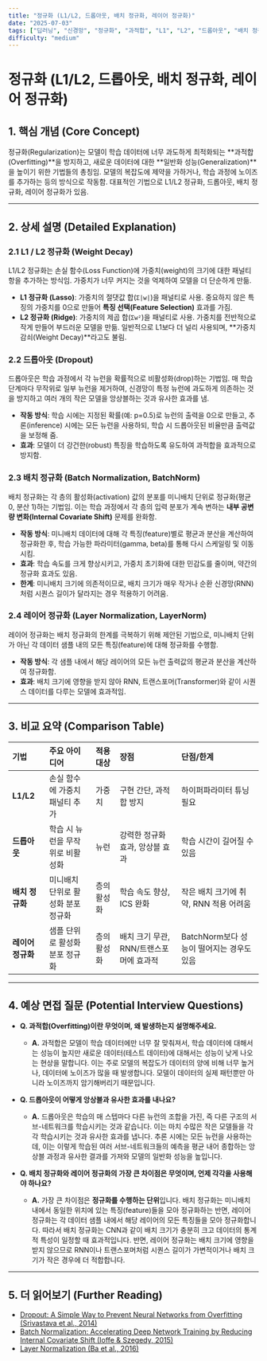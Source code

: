 ```yaml
---
title: "정규화 (L1/L2, 드롭아웃, 배치 정규화, 레이어 정규화)"
date: "2025-07-03"
tags: ["딥러닝", "신경망", "정규화", "과적합", "L1", "L2", "드롭아웃", "배치 정규화", "레이어 정규화"]
difficulty: "medium"
---
```


# 정규화 (L1/L2, 드롭아웃, 배치 정규화, 레이어 정규화)

## 1. 핵심 개념 (Core Concept)

정규화(Regularization)는 모델이 학습 데이터에 너무 과도하게 최적화되는 **과적합(Overfitting)**을 방지하고, 새로운 데이터에 대한 **일반화 성능(Generalization)**을 높이기 위한 기법들의 총칭임. 모델의 복잡도에 제약을 가하거나, 학습 과정에 노이즈를 추가하는 등의 방식으로 작동함. 대표적인 기법으로 L1/L2 정규화, 드롭아웃, 배치 정규화, 레이어 정규화가 있음.

---

## 2. 상세 설명 (Detailed Explanation)

### 2.1 L1 / L2 정규화 (Weight Decay)

L1/L2 정규화는 손실 함수(Loss Function)에 가중치(weight)의 크기에 대한 패널티 항을 추가하는 방식임. 가중치가 너무 커지는 것을 억제하여 모델을 더 단순하게 만듦.

*   **L1 정규화 (Lasso)**: 가중치의 절댓값 합(`Σ|w|`)을 패널티로 사용. 중요하지 않은 특징의 가중치를 0으로 만들어 **특징 선택(Feature Selection)** 효과를 가짐.
*   **L2 정규화 (Ridge)**: 가중치의 제곱 합(`Σw²`)을 패널티로 사용. 가중치를 전반적으로 작게 만들어 부드러운 모델을 만듦. 일반적으로 L1보다 더 널리 사용되며, **가중치 감쇠(Weight Decay)**라고도 불림.

### 2.2 드롭아웃 (Dropout)

드롭아웃은 학습 과정에서 각 뉴런을 확률적으로 비활성화(drop)하는 기법임. 매 학습 단계마다 무작위로 일부 뉴런을 제거하여, 신경망이 특정 뉴런에 과도하게 의존하는 것을 방지하고 여러 개의 작은 모델을 앙상블하는 것과 유사한 효과를 냄.

*   **작동 방식**: 학습 시에는 지정된 확률(예: p=0.5)로 뉴런의 출력을 0으로 만들고, 추론(inference) 시에는 모든 뉴런을 사용하되, 학습 시 드롭아웃된 비율만큼 출력값을 보정해 줌.
*   **효과**: 모델이 더 강건한(robust) 특징을 학습하도록 유도하여 과적합을 효과적으로 방지함.

### 2.3 배치 정규화 (Batch Normalization, BatchNorm)

배치 정규화는 각 층의 활성화(activation) 값의 분포를 미니배치 단위로 정규화(평균 0, 분산 1)하는 기법임. 이는 학습 과정에서 각 층의 입력 분포가 계속 변하는 **내부 공변량 변화(Internal Covariate Shift)** 문제를 완화함.

*   **작동 방식**: 미니배치 데이터에 대해 각 특징(feature)별로 평균과 분산을 계산하여 정규화한 후, 학습 가능한 파라미터(gamma, beta)를 통해 다시 스케일링 및 이동시킴.
*   **효과**: 학습 속도를 크게 향상시키고, 가중치 초기화에 대한 민감도를 줄이며, 약간의 정규화 효과도 있음.
*   **한계**: 미니배치 크기에 의존적이므로, 배치 크기가 매우 작거나 순환 신경망(RNN)처럼 시퀀스 길이가 달라지는 경우 적용하기 어려움.

### 2.4 레이어 정규화 (Layer Normalization, LayerNorm)

레이어 정규화는 배치 정규화의 한계를 극복하기 위해 제안된 기법으로, 미니배치 단위가 아닌 각 데이터 샘플 내의 모든 특징(feature)에 대해 정규화를 수행함.

*   **작동 방식**: 각 샘플 내에서 해당 레이어의 모든 뉴런 출력값의 평균과 분산을 계산하여 정규화함.
*   **효과**: 배치 크기에 영향을 받지 않아 RNN, 트랜스포머(Transformer)와 같이 시퀀스 데이터를 다루는 모델에 효과적임.

---

## 3. 비교 요약 (Comparison Table)

| 기법 | 주요 아이디어 | 적용 대상 | 장점 | 단점/한계 |
| :--- | :--- | :--- | :--- | :--- |
| **L1/L2** | 손실 함수에 가중치 패널티 추가 | 가중치 | 구현 간단, 과적합 방지 | 하이퍼파라미터 튜닝 필요 |
| **드롭아웃** | 학습 시 뉴런을 무작위로 비활성화 | 뉴런 | 강력한 정규화 효과, 앙상블 효과 | 학습 시간이 길어질 수 있음 |
| **배치 정규화** | 미니배치 단위로 활성화 분포 정규화 | 층의 활성화 | 학습 속도 향상, ICS 완화 | 작은 배치 크기에 취약, RNN 적용 어려움 |
| **레이어 정규화**| 샘플 단위로 활성화 분포 정규화 | 층의 활성화 | 배치 크기 무관, RNN/트랜스포머에 효과적 | BatchNorm보다 성능이 떨어지는 경우도 있음 |

---

## 4. 예상 면접 질문 (Potential Interview Questions)

*   **Q. 과적합(Overfitting)이란 무엇이며, 왜 발생하는지 설명해주세요.**
    *   **A.** 과적합은 모델이 학습 데이터에만 너무 잘 맞춰져서, 학습 데이터에 대해서는 성능이 높지만 새로운 데이터(테스트 데이터)에 대해서는 성능이 낮게 나오는 현상을 말합니다. 이는 주로 모델의 복잡도가 데이터의 양에 비해 너무 높거나, 데이터에 노이즈가 많을 때 발생합니다. 모델이 데이터의 실제 패턴뿐만 아니라 노이즈까지 암기해버리기 때문입니다.

*   **Q. 드롭아웃이 어떻게 앙상블과 유사한 효과를 내나요?**
    *   **A.** 드롭아웃은 학습의 매 스텝마다 다른 뉴런의 조합을 가진, 즉 다른 구조의 서브-네트워크를 학습시키는 것과 같습니다. 이는 마치 수많은 작은 모델들을 각각 학습시키는 것과 유사한 효과를 냅니다. 추론 시에는 모든 뉴런을 사용하는데, 이는 이렇게 학습된 여러 서브-네트워크들의 예측을 평균 내어 종합하는 앙상블 과정과 유사한 결과를 가져와 모델의 일반화 성능을 높입니다.

*   **Q. 배치 정규화와 레이어 정규화의 가장 큰 차이점은 무엇이며, 언제 각각을 사용해야 하나요?**
    *   **A.** 가장 큰 차이점은 **정규화를 수행하는 단위**입니다. 배치 정규화는 미니배치 내에서 동일한 위치에 있는 특징(feature)들을 모아 정규화하는 반면, 레이어 정규화는 각 데이터 샘플 내에서 해당 레이어의 모든 특징들을 모아 정규화합니다. 따라서 배치 정규화는 CNN과 같이 배치 크기가 충분히 크고 데이터의 통계적 특성이 일정할 때 효과적입니다. 반면, 레이어 정규화는 배치 크기에 영향을 받지 않으므로 RNN이나 트랜스포머처럼 시퀀스 길이가 가변적이거나 배치 크기가 작은 경우에 더 적합합니다.

---

## 5. 더 읽어보기 (Further Reading)

*   [Dropout: A Simple Way to Prevent Neural Networks from Overfitting (Srivastava et al., 2014)](https://www.cs.toronto.edu/~hinton/absps/JMLRdropout.pdf)
*   [Batch Normalization: Accelerating Deep Network Training by Reducing Internal Covariate Shift (Ioffe & Szegedy, 2015)](https://arxiv.org/abs/1502.03167)
*   [Layer Normalization (Ba et al., 2016)](https://arxiv.org/abs/1607.06450)